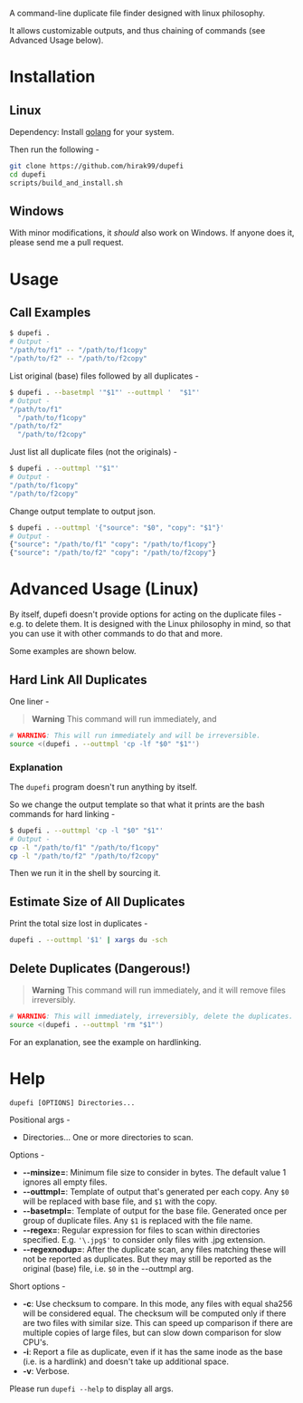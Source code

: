 A command-line duplicate file finder designed with linux philosophy.

It allows customizable outputs, and thus chaining of commands (see Advanced
Usage below).

# Installation

## Linux

Dependency: Install [golang](https://go.dev/doc/install) for your system.

Then run the following -

```bash
git clone https://github.com/hirak99/dupefi
cd dupefi
scripts/build_and_install.sh
```

## Windows
With minor modifications, it *should* also work on Windows. If anyone does it,
please send me a pull request.

# Usage

## Call Examples
```bash
$ dupefi .
# Output -
"/path/to/f1" -- "/path/to/f1copy"
"/path/to/f2" -- "/path/to/f2copy"
```

List original (base) files followed by all duplicates -
```bash
$ dupefi . --basetmpl '"$1"' --outtmpl '  "$1"'
# Output -
"/path/to/f1"
  "/path/to/f1copy"
"/path/to/f2"
  "/path/to/f2copy"
```

Just list all duplicate files (not the originals) -
```bash
$ dupefi . --outtmpl '"$1"'
# Output -
"/path/to/f1copy"
"/path/to/f2copy"
```

Change output template to output json.
```bash
$ dupefi . --outtmpl '{"source": "$0", "copy": "$1"}'
# Output -
{"source": "/path/to/f1" "copy": "/path/to/f1copy"}
{"source": "/path/to/f2" "copy": "/path/to/f2copy"}
```

# Advanced Usage (Linux)
By itself, dupefi doesn't provide options for acting on the duplicate files -
e.g. to delete them. It is designed with the Linux philosophy in mind, so that
you can use it with other commands to do that and more.

Some examples are shown below.

## Hard Link All Duplicates

One liner -
> **Warning**
> This command will run immediately, and

```bash
# WARNING: This will run immediately and will be irreversible.
source <(dupefi . --outtmpl 'cp -lf "$0" "$1"')
```

### Explanation
The `dupefi` program doesn't run anything by itself.

So we change the output template so that what it prints are the bash commands
for hard linking -

```bash
$ dupefi . --outtmpl 'cp -l "$0" "$1"'
# Output -
cp -l "/path/to/f1" "/path/to/f1copy"
cp -l "/path/to/f2" "/path/to/f2copy"
```

Then we run it in the shell by sourcing it.

## Estimate Size of All Duplicates

Print the total size lost in duplicates -

```bash
dupefi . --outtmpl '$1' | xargs du -sch
```

## Delete Duplicates (Dangerous!)

> **Warning**
> This command will run immediately, and it will remove files irreversibly.

```bash
# WARNING: This will immediately, irreversibly, delete the duplicates.
source <(dupefi . --outtmpl 'rm "$1"')
```

For an explanation, see the example on hardlinking.

# Help

`dupefi [OPTIONS] Directories...`

Positional args -
* Directories... One or more directories to scan.

Options -

* **--minsize=**: Minimum file size to consider in bytes. The default value 1
  ignores all empty files.
* **--outtmpl=**: Template of output that's generated per each copy. Any `$0`
  will be replaced with base file, and `$1` with the copy.
* **--basetmpl=**: Template of output for the base file. Generated once per group
  of duplicate files. Any `$1` is replaced with the file name.
* **--regex=**: Regular expression for files to scan within directories
  specified. E.g. `'\.jpg$'` to consider only files with .jpg extension.
* **--regexnodup=**: After the duplicate scan, any files matching these will not
  be reported as duplicates. But they may still be reported as the original
  (base) file, i.e. `$0` in the --outtmpl arg.

Short options -
* **-c**: Use checksum to compare. In this mode, any files with equal sha256
  will be considered equal. The checksum will be computed only if there are two
  files with similar size. This can speed up comparison if there are multiple
  copies of large files, but can slow down comparison for slow CPU's.
* **-i**: Report a file as duplicate, even if it has the same inode as the base
  (i.e. is a hardlink) and doesn't take up additional space.
* **-v**: Verbose.

Please run `dupefi --help` to display all args.
